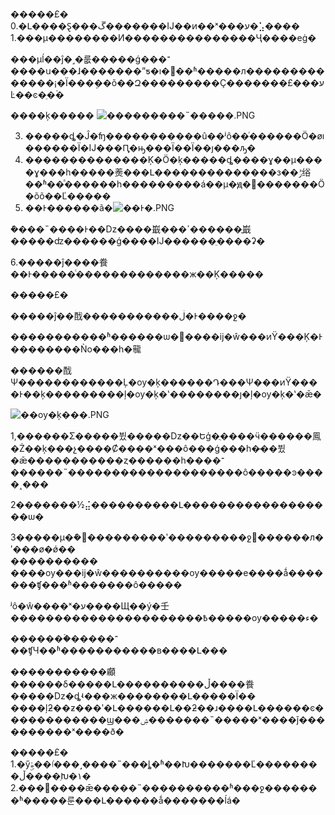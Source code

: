 �����£�
0.�Լ����Ȿ���ڱ�������Ĳ��ͷ��ˣ���ע�⣡����    
1.���µ��������Ͷ���������������Ҷ����еġ�
 
���µĺ��ĵ�˼�룺�����ǵ���־����ս���ɺ�������ˮƽ�ı�׼��ʱ�����л��������������¡�Ϊ���ܸ��õ��Զ���������Ҫ�������£���עĿ��ͼ�ֵ�ۡ�

����ķ�����
![���������˵�����.PNG][]




[���������˵�����.PNG]:  ./���������˵�����.PNG

3. �����ȡ�Ĵ�ʩ�����������û��ʲô��ͬ������Ӧ�øı������Ϊ�Ĳ���Ԥ֪�ԣ���Ϊ��Ϊ��ȷ���ԡ�
4. ��������������Ķ�Ӧ�ķ�����ȡ����ɣ��μ����ɣ���һ�����㷢���Լ��������������з��ݱ绤��ʱ��ͣ������һ���������á��µ�ԭ�򣬶�������Ӧ�õõ��Ľ�����
5. ��Ͱ������ã�![��Ͱ�.PNG][]

[��Ͱ�.PNG]: ./��Ͱ�.PNG

�ܽ���˵����Ͱ��ǲ����嶯���ߴ������ֳ嶯�����ʣ������ǵ����Ĳ������ֵ����ʡ�

6.�����ĵ����飬��Ͱ�����ͨ�������������ж��Ķ�����

�����£�

�����ĵ��䣬�����������ڶ�Ͱ����ջ�

�����������ʱ������ѡ�񣺽����ĳ�ŵ���ͷŸ���Ķ�Ͱ��������Ǹо���һ�㡣

������䣬Ѱ������������Ļ�ѹ�ķ������Դ���Ѱ���ͷŸ����Ͱ��ķ���������ļ�ѹ�ķ�ʽ��������ȷ�ļ�ѹ�ķ�ʽ�ǣ�   

![��ѹ�ķ���.PNG][]

[��ѹ�ķ���.PNG]: ./��ѹ�ķ���.PNG

1,������Σ�����뷨�����ǲ��Եģ�ֻ����ӵ������鳯�Ż��ķ���չ����Ȼ����ˣ���ô���ǵ���һ�̵��뷨�ǣ�����������ȥ������һ����־������˵��������������������ô�����ͽ����˰���

2�������½⣬����������Լ������������������ѡ�

3�����µ��ܽ᣺���������ʹ���������ջ󣬰������л�ʹ���ø�ǿ��     
���������� ����ѹ���ĳ�ŵ����������ѹ�����е����ǻ�������ʧ���ʱ�������ô�����   

ʲô�ŵ����ˣ�ע����Щ��ý�壬����������������������߿�����ѹ�����ء�   

�������ۡ�����־��ʧЧ��ʱ�����������в����Լ���   

�����������顣������δ�����Լ����������ڵ����飬�����ǲ�ȡʵ���ж��������Լ�����Ϊ�� 
����ļƻ��ƶ���ʹ�Լ������Լ��ƻ��ɹ����Լ������ͼ������������ϣ���ۺ�������˵�����ˣ����ǰ����������ˣ����ð�          
     


�����£�
1.�ӳٵ��ۿۣ���˼����˵���ȴ�ʱ��Խ�������Ľ��������ڵ����ֵԽ�١�
2.���޵����ǣ�����˵����������ʱ���ջ�������ʱ�����룬���Լ������ǻ�������ĺá�































